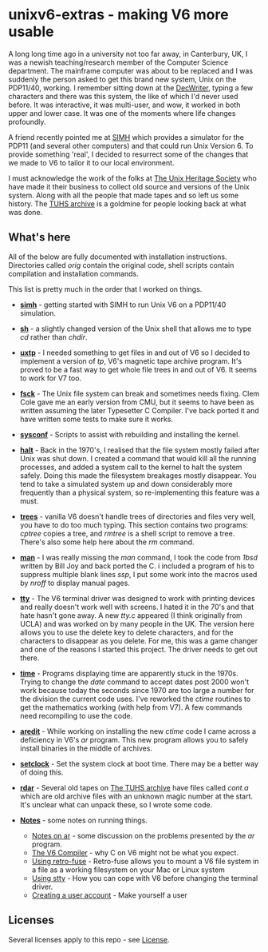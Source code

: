 # unixv6-extras - making V6 more usable

A long long time ago in a university not too far away, in Canterbury, UK, I was a newish teaching/research member of the Computer Science department. The mainframe computer was about to be replaced and I was suddenly the person asked to get this brand new system, Unix on the PDP11/40, working. I remember sitting down at the [DecWriter](https://en.wikipedia.org/wiki/DECwriter), typing a few characters and there was this system, the like of which I'd never used before. It was interactive, it was multi-user, and wow, it worked in both upper and lower case. It was one of the moments where life changes profoundly.

A friend recently pointed me at [SIMH](http://simh.trailing-edge.com) which provides a simulator for the PDP11 (and several other computers) and that could run Unix Version 6. To provide something 'real', I decided to resurrect some of the changes that we made to V6 to tailor it to our local environment.

I must acknowledge the work of the folks at [The Unix Heritage Society](https://www.tuhs.org) who have made it their business to collect old source and versions of the Unix system. Along with all the people that made tapes and so left us some history. The  [TUHS archive](https://www.tuhs.org/Archive/) is a goldmine for people looking back at what was done.

## What's here

All of the below are fully documented with installation instructions. Directories called _orig_ contain the original code, shell scripts contain compilation and installation commands.

This list is pretty much in the order that I worked on things.

* __[simh](simh)__ - getting  started with SIMH to run Unix V6 on a PDP11/40 simulation.

* __[sh](sh)__ - a slightly changed version of the Unix shell that allows me to type _cd_ rather than _chdir_.

* __[uxtp](uxtp)__ - I needed something to get files in and out of V6 so I decided to implement a version of _tp_, V6's magnetic tape archive program. It's proved to be a fast way to get whole file trees in and out of V6. It seems to work for V7 too.

* __[fsck](fsck)__ - The Unix file system can break and sometimes needs fixing. Clem Cole gave me an early version from CMU, but it seems to have been as written assuming the later Typesetter C Compiler. I've back ported it and have written some tests to make sure it works.

* __[sysconf](sysconf)__ - Scripts to assist with rebuilding and installing the kernel.

* __[halt](halt)__ -  Back in the 1970's, I realised that the file system mostly failed after Unix  was shut down. I created a command that would kill all the running processes, and added a system call to the kernel to halt the system safely. Doing this made the filesystem breakages mostly disappear. You tend to take a simulated system up and down considerably more frequently than a physical system, so re-implementing this feature was a must.

* __[trees](trees)__ - vanilla V6 doesn't handle trees of directories and files very well, you have to do too much typing. This section contains two programs: _cptree_ copies a tree, and _rmtree_ is a shell script to remove a tree. There's also some help here about the _rm_ command.

* __[man](man)__ - I was really missing the _man_ command, I took the code from _1bsd_ written by Bill Joy and  back ported the C. i included a program of his to suppress multiple blank lines _ssp_, I put some work into the macros used by _nroff_ to display manual pages.

* __[tty](tty)__ - The V6 terminal driver was designed to work with printing devices and really doesn't work well with screens. I hated it in the 70's and that hate hasn't gone away. A new _tty.c_ appeared (I think originally from UCLA) and was worked on by many people in the UK. The version here allows you to use the delete key to delete characters, and for the characters to disappear as you delete. For me, this was a game changer and one of the reasons I started this project. The driver needs to get out there.

* __[time](time)__ - Programs displaying time are apparently stuck in the 1970s. Trying to change the _date_ command to accept dates post 2000 won't work because today the seconds since 1970 are too large a number for the division the current code uses. I've reworked the _ctime_ routines to get the mathematics working (with help from V7). A few commands need recompiling to use the code.

* __[aredit](aredit)__ - While working on installing the new _ctime_ code I came across a deficiency in V6's _ar_ program. This new program allows you to safely install binaries in the middle of archives.

* __[setclock](setclock)__ - Set the system clock at boot time. There may be a better way of doing this.

* __[rdar](rdar)__ - Several old tapes on  [The TUHS archive](https://www.tuhs.org/Archive/) have files called _cont.a_ which are old archive files with an unknown magic number at the start. It's unclear what can unpack these, so I wrote some code.

* __[Notes](notes)__ - some notes on running things.
    * [Notes on ar](notes/ar.md) - some discussion on the problems presented by the _ar_ program.
	* [The V6 Compiler](notes/c-compiler.md) - why C on V6 might not be what you expect.
	* [Using retro-fuse](notes/retro-fuse.md) - Retro-fuse allows you to mount a V6 file system in a file as a working filesystem on your Mac or Linux system
	* [Using stty](notes/using-stty.md) - How you can cope with V6 before changing the terminal driver.
    * [Creating a user account](notes/user-acct.md) - Make yourself a user


## Licenses

Several licenses apply to this repo - see [License](License.md).
